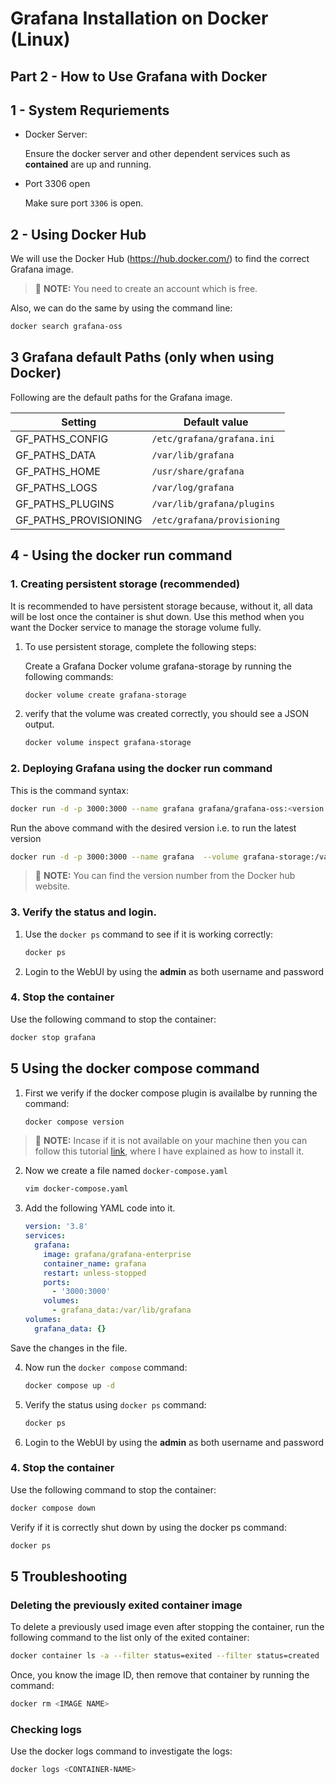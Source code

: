 # Grafana Installation on Docker (Linux)

## Part 2 - How to Use Grafana with Docker


## 1 - System Requriements

- Docker Server:
  
    Ensure the docker server and other dependent services such as **contained** are up and running.

- Port 3306 open
  
    Make sure port `3306` is open.


## 2 - Using Docker Hub

We will use the Docker Hub (https://hub.docker.com/) to find the correct Grafana image.

>📌 **NOTE:** You need to create an account which is free.

Also, we can do the same by using the command line:

```sh
docker search grafana-oss
```

## 3 Grafana default Paths (only when using Docker)

Following are the default paths for the Grafana image.

|  Setting      	|  Default value |
|-------------------|---------------|
|GF_PATHS_CONFIG |	`/etc/grafana/grafana.ini` |
|GF_PATHS_DATA |	`/var/lib/grafana` |
|GF_PATHS_HOME |	`/usr/share/grafana` |
|GF_PATHS_LOGS	| `/var/log/grafana` |
|GF_PATHS_PLUGINS | `/var/lib/grafana/plugins` |
|GF_PATHS_PROVISIONING |	`/etc/grafana/provisioning` |

## 4 - Using the docker run command

### 1. Creating persistent storage (recommended)
It is recommended to have persistent storage because, without it, all data will be lost once the container is shut down. Use this method when you want the Docker service to manage the storage volume fully.

  1. To use persistent storage, complete the following steps:

     Create a Grafana Docker volume grafana-storage by running the following commands:


      ```sh
      docker volume create grafana-storage
      ```

  2. verify that the volume was created correctly, you should see a JSON output.

     ```sh
     docker volume inspect grafana-storage
     ```

### 2. Deploying Grafana using the docker run command

This is the command syntax:

```sh
docker run -d -p 3000:3000 --name grafana grafana/grafana-oss:<version number>
```

Run the above command with the desired version i.e. to run the latest version

```sh
docker run -d -p 3000:3000 --name grafana  --volume grafana-storage:/var/lib/grafana grafana/grafana-oss:latest
```

>📌 **NOTE:** You can find the version number from the Docker hub website.


### 3. Verify the status and login.

1. Use the `docker ps` command to see if it is working correctly:
   ```sh
   docker ps
   ```

2. Login to the WebUI by using the **admin** as both username and password


### 4. Stop the container

Use the following command to stop the container:

```sh
docker stop grafana
```



## 5 Using the docker compose command

1. First we verify if the docker compose plugin is availalbe by running the command:

    ```sh
    docker compose version
    ```

>📌 **NOTE:** Incase if it is not available on your machine then you can follow this tutorial [link](https://github.com/usmangt/learning-grafana/blob/master/chapter-01/installation/install-on-docker-part-1.md#4--install-docker-engine), where I have explained as how to install it.


2. Now we create a file named `docker-compose.yaml`

    ```sh
    vim docker-compose.yaml
    ```

3. Add the following YAML code into it.

    ```yaml
    version: '3.8'
    services:
      grafana:
        image: grafana/grafana-enterprise
        container_name: grafana
        restart: unless-stopped
        ports:
          - '3000:3000'
        volumes:
          - grafana_data:/var/lib/grafana
    volumes:
      grafana_data: {}
    ```

Save the changes in the file.


4. Now run the `docker compose` command:

    ```sh
    docker compose up -d
    ```

5. Verify the status using `docker ps` command:

    ```sh
    docker ps
    ```   

6. Login to the WebUI by using the **admin** as both username and password


### 4. Stop the container

Use the following command to stop the container:

```sh
docker compose down
```
Verify if it is correctly shut down by using the docker ps command:

```sh
docker ps
```

## 5 Troubleshooting

### Deleting the previously exited container image

To delete a previously used image even after stopping the container, run the following command to the list only of the exited container:

```sh
docker container ls -a --filter status=exited --filter status=created 
```

Once, you know the image ID, then remove that container by running the command:

```sh
docker rm <IMAGE NAME>
```


### Checking logs

Use the docker logs command to investigate the logs:


```sh
docker logs <CONTAINER-NAME>
```






<!---
//comment
[root@centos7 ~]# docker inspect grafana/grafana - for inspecting path

-->




